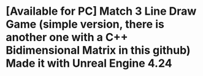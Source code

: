 # [Available for PC] Match 3 Line Draw Game (simple version, there is another one with a C++ Bidimensional Matrix in this github) Made it with Unreal Engine 4.24

